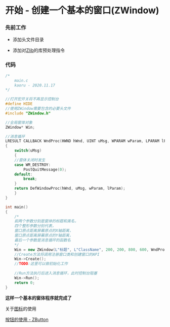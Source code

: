 # 开始 - 创建一个基本的窗口(ZWindow)

### 先前工作

- 添加头文件目录

- 添加对[Zlib](https://github.com/SHIINASAMA/Zlib)的库预处理指令

### 代码

```c++
/*
	main.c
	kaoru - 2020.11.17
*/

//打开宏开关将不再显示控制台
#define HIDE
//使用ZWindow需要包含的必要头文件
#include "ZWindow.h"

//全局窗体对象
ZWindow* Win;

//消息循环
LRESULT CALLBACK WndProc(HWND hWnd, UINT uMsg, WPARAM wParam, LPARAM lParam)
{
    switch(uMsg)
    {
    //窗体关闭时发生
    case WM_DESTROY:
		PostQuitMessage(0);
	default:
		break;
	}
	return DefWindowProc(hWnd, uMsg, wParam, lParam);
    }
}

int main()
{
    /*
    前两个参数分别是窗体的标题和类名，
    四个整形参数分别代表，
    窗口原点距离屏幕原点的X轴距离，
    窗口原点距离屏幕原点的Y轴距离，
    最后一个参数是消息循环的函数名
    */
    Win = new ZWindow(L"标题", L"ClassName", 200, 200, 800, 600, WndProc);
    //Create方法将调用注册窗口类和创建窗口的API
    Win->Create();
    //TODO:这里可以做初始化工作
    
    //Run方法执行后进入消息循环，此时控制台阻塞
    Win->Run();
    return 0;
}
```

**这样一个基本的窗体程序就完成了**

关于[图标](图标.md)的使用

[按钮的使用 - ZButton](按钮.md)